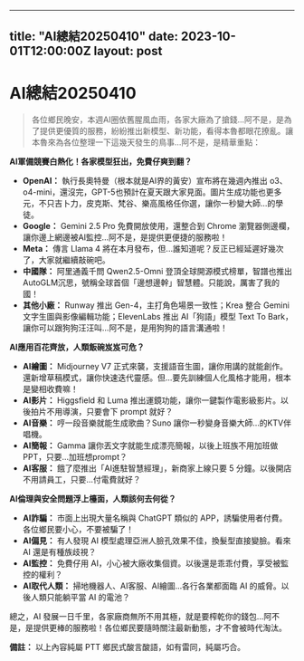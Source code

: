 
---
title: "AI總結20250410"
date: 2023-10-01T12:00:00Z
layout: post
---

# AI總結20250410

> 各位鄉民晚安，本週AI圈依舊腥風血雨，各家大廠為了搶錢...阿不是，是為了提供更優質的服務，紛紛推出新模型、新功能，看得本魯都眼花撩亂。讓本魯來為各位整理一下這幾天發生的鳥事...阿不是，是精華重點：

**AI軍備競賽白熱化！各家模型狂出，免費仔爽到翻？**

*   **OpenAI：** 執行長奧特曼（根本就是AI界的黃安）宣布將在幾週內推出 o3、o4-mini，還沒完，GPT-5也預計在夏天跟大家見面。圖片生成功能也更多元，不只吉卜力，皮克斯、梵谷、樂高風格任你選，讓你一秒變大師...的學徒。
*   **Google：** Gemini 2.5 Pro 免費開放使用，還整合到 Chrome 瀏覽器側邊欄，讓你邊上網邊被AI監控...阿不是，是提供更便捷的服務啦！
*   **Meta：** 傳言 Llama 4 將在本月發布，但...誰知道呢？反正已經延遲好幾次了，大家就繼續敲碗吧。
*   **中國隊：** 阿里通義千問 Qwen2.5-Omni 登頂全球開源模式榜單，智譜也推出 AutoGLM沉思，號稱全球首個「邊想邊幹」智慧體。只能說，厲害了我的國！
*   **其他小廠：** Runway 推出 Gen-4，主打角色場景一致性；Krea 整合 Gemini 文字生圖與影像編輯功能；ElevenLabs 推出 AI「狗語」模型 Text To Bark，讓你可以跟狗狗汪汪叫...阿不是，是用狗狗的語言溝通啦！

**AI應用百花齊放，人類飯碗岌岌可危？**

*   **AI繪圖：** Midjourney V7 正式來襲，支援語音生圖，讓你用講的就能創作。還新增草稿模式，讓你快速迭代靈感。但...要先訓練個人化風格才能用，根本是變相收費嘛！
*   **AI影片：** Higgsfield 和 Luma 推出運鏡功能，讓你一鍵製作電影級影片。以後拍片不用導演，只要會下 prompt 就好？
*   **AI音樂：** 哼一段音樂就能生成歌曲？Suno 讓你一秒變身音樂大師...的KTV伴唱機。
*   **AI簡報：** Gamma 讓你丟文字就能生成漂亮簡報，以後上班族不用加班做PPT，只要...加班想prompt？
*   **AI客服：** 餓了麼推出「AI進駐智慧經理」，新商家上線只要 5 分鐘。以後開店不用請員工，只要...付電費就好？

**AI倫理與安全問題浮上檯面，人類該何去何從？**

*   **AI詐騙：** 市面上出現大量名稱與 ChatGPT 類似的 APP，誘騙使用者付費。各位鄉民要小心，不要被騙了！
*   **AI偏見：** 有人發現 AI 模型處理亞洲人臉孔效果不佳，換髮型直接變臉。看來 AI 還是有種族歧視？
*   **AI監控：** 免費仔用 AI，小心被大廠收集個資。以後還是乖乖付費，享受被監控的權利？
*   **AI取代人類：** 掃地機器人、AI客服、AI繪圖...各行各業都面臨 AI 的威脅。以後人類只能躺平當 AI 的電池？

總之，AI 發展一日千里，各家廠商無所不用其極，就是要榨乾你的錢包...阿不是，是提供更棒的服務啦！各位鄉民要隨時關注最新動態，才不會被時代淘汰。

**備註：** 以上內容純屬 PTT 鄉民式酸言酸語，如有雷同，純屬巧合。
